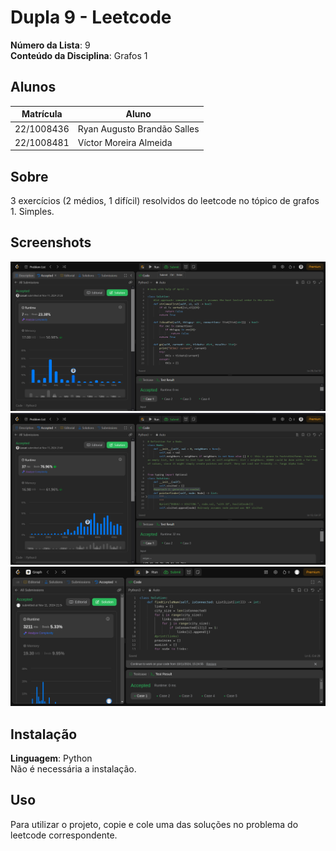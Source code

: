# Dupla 9 - Leetcode

**Número da Lista**: 9<br>
**Conteúdo da Disciplina**: Grafos 1<br>

## Alunos
|Matrícula | Aluno |
| -- | -- |
| 22/1008436  |  Ryan Augusto Brandão Salles |
| 22/1008481  |  Víctor Moreira Almeida |

## Sobre 
3 exercícios (2 médios, 1 difícil) resolvidos do leetcode no tópico de grafos 1. Simples.

## Screenshots
![code 332](https://raw.githubusercontent.com/projeto-de-algoritmos-2024/Grafos1_Dupla9_LeetCode/refs/heads/master/pictures/rodando332.png)
![code 133](https://raw.githubusercontent.com/projeto-de-algoritmos-2024/Grafos1_Dupla9_LeetCode/refs/heads/master/pictures/rodando133.png) 
![code 547](https://raw.githubusercontent.com/projeto-de-algoritmos-2024/Grafos1_Dupla9_LeetCode/refs/heads/master/pictures/rodando547.png) 

## Instalação 
**Linguagem**: Python<br>
Não é necessária a instalação.

## Uso 
Para utilizar o projeto, copie e cole uma das soluções no problema do leetcode correspondente.




